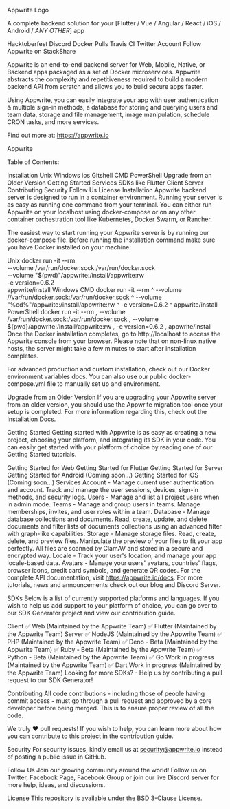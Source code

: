 Appwrite Logo

A complete backend solution for your [Flutter / Vue / Angular / React / iOS / Android / *ANY OTHER*] app

Hacktoberfest Discord Docker Pulls Travis CI Twitter Account Follow Appwrite on StackShare

Appwrite is an end-to-end backend server for Web, Mobile, Native, or Backend apps packaged as a set of Docker microservices. Appwrite abstracts the complexity and repetitiveness required to build a modern backend API from scratch and allows you to build secure apps faster.

Using Appwrite, you can easily integrate your app with user authentication & multiple sign-in methods, a database for storing and querying users and team data, storage and file management, image manipulation, schedule CRON tasks, and more services.

Find out more at: https://appwrite.io

Appwrite

Table of Contents:

Installation
Unix
Windows
ios 
Gitshell
CMD
PowerShell
Upgrade from an Older Version
Getting Started
Services
SDKs like Flutter
Client
Server
Contributing
Security
Follow Us
License
Installation
Appwrite backend server is designed to run in a container environment. Running your server is as easy as running one command from your terminal. You can either run Appwrite on your localhost using docker-compose or on any other container orchestration tool like Kubernetes, Docker Swarm, or Rancher.

The easiest way to start running your Appwrite server is by running our docker-compose file. Before running the installation command make sure you have Docker installed on your machine:

Unix
docker run -it --rm \
    --volume /var/run/docker.sock:/var/run/docker.sock \
    --volume "$(pwd)"/appwrite:/install/appwrite:rw \
    -e version=0.6.2 \
    appwrite/install
Windows
CMD
docker run -it --rm ^
    --volume //var/run/docker.sock:/var/run/docker.sock ^
    --volume "%cd%"/appwrite:/install/appwrite:rw ^
    -e version=0.6.2 ^
    appwrite/install
PowerShell
docker run -it --rm ,
    --volume /var/run/docker.sock:/var/run/docker.sock ,
    --volume ${pwd}/appwrite:/install/appwrite:rw ,
    -e version=0.6.2 ,
    appwrite/install
Once the Docker installation completes, go to http://localhost to access the Appwrite console from your browser. Please note that on non-linux native hosts, the server might take a few minutes to start after installation completes.

For advanced production and custom installation, check out our Docker environment variables docs. You can also use our public docker-compose.yml file to manually set up and environment.

Upgrade from an Older Version
If you are upgrading your Appwrite server from an older version, you should use the Appwrite migration tool once your setup is completed. For more information regarding this, check out the Installation Docs.

Getting Started
Getting started with Appwrite is as easy as creating a new project, choosing your platform, and integrating its SDK in your code. You can easily get started with your platform of choice by reading one of our Getting Started tutorials.

Getting Started for Web
Getting Started for Flutter
Getting Started for Server
Getting Started for Android (Coming soon...)
Getting Started for iOS (Coming soon...)
Services
Account - Manage current user authentication and account. Track and manage the user sessions, devices, sign-in methods, and security logs.
Users - Manage and list all project users when in admin mode.
Teams - Manage and group users in teams. Manage memberships, invites, and user roles within a team.
Database - Manage database collections and documents. Read, create, update, and delete documents and filter lists of documents collections using an advanced filter with graph-like capabilities.
Storage - Manage storage files. Read, create, delete, and preview files. Manipulate the preview of your files to fit your app perfectly. All files are scanned by ClamAV and stored in a secure and encrypted way.
Locale - Track your user's location, and manage your app locale-based data.
Avatars - Manage your users' avatars, countries' flags, browser icons, credit card symbols, and generate QR codes.
For the complete API documentation, visit https://appwrite.io/docs. For more tutorials, news and announcements check out our blog and Discord Server.

SDKs
Below is a list of currently supported platforms and languages. If you wish to help us add support to your platform of choice, you can go over to our SDK Generator project and view our contribution guide.

Client
✅ Web (Maintained by the Appwrite Team)
✅ Flutter (Maintained by the Appwrite Team)
Server
✅ NodeJS (Maintained by the Appwrite Team)
✅ PHP (Maintained by the Appwrite Team)
✅ Deno - Beta (Maintained by the Appwrite Team)
✅ Ruby - Beta (Maintained by the Appwrite Team)
✅ Python - Beta (Maintained by the Appwrite Team)
✅ Go Work in progress (Maintained by the Appwrite Team)
✅ Dart Work in progress (Maintained by the Appwrite Team)
Looking for more SDKs? - Help us by contributing a pull request to our SDK Generator!

Contributing
All code contributions - including those of people having commit access - must go through a pull request and approved by a core developer before being merged. This is to ensure proper review of all the code.

We truly ❤️ pull requests! If you wish to help, you can learn more about how you can contribute to this project in the contribution guide.

Security
For security issues, kindly email us at security@appwrite.io instead of posting a public issue in GitHub.

Follow Us
Join our growing community around the world! Follow us on Twitter, Facebook Page, Facebook Group or join our live Discord server for more help, ideas, and discussions.

License
This repository is available under the BSD 3-Clause License.
